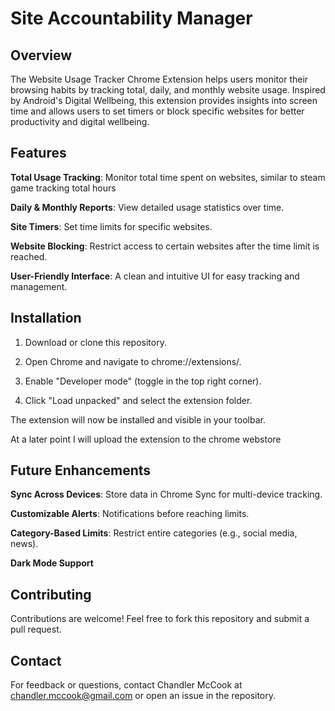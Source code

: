 # Site Accountability Manager

## Overview

The Website Usage Tracker Chrome Extension helps users monitor their browsing habits by tracking total, daily, and monthly website usage. Inspired by Android's Digital Wellbeing, this extension provides insights into screen time and allows users to set timers or block specific websites for better productivity and digital wellbeing.


## Features

**Total Usage Tracking**: Monitor total time spent on websites, similar to steam game tracking total hours

**Daily & Monthly Reports**: View detailed usage statistics over time.

**Site Timers**: Set time limits for specific websites.

**Website Blocking**: Restrict access to certain websites after the time limit is reached.

**User-Friendly Interface**: A clean and intuitive UI for easy tracking and management.


## Installation

1. Download or clone this repository.

2. Open Chrome and navigate to chrome://extensions/.

3. Enable "Developer mode" (toggle in the top right corner).

4. Click "Load unpacked" and select the extension folder.

The extension will now be installed and visible in your toolbar.

At a later point I will upload the extension to the chrome webstore


## Future Enhancements

**Sync Across Devices**: Store data in Chrome Sync for multi-device tracking.

**Customizable Alerts**: Notifications before reaching limits.

**Category-Based Limits**: Restrict entire categories (e.g., social media, news).

**Dark Mode Support**


## Contributing

Contributions are welcome! Feel free to fork this repository and submit a pull request.

## Contact

For feedback or questions, contact Chandler McCook at chandler.mccook@gmail.com or open an issue in the repository.
